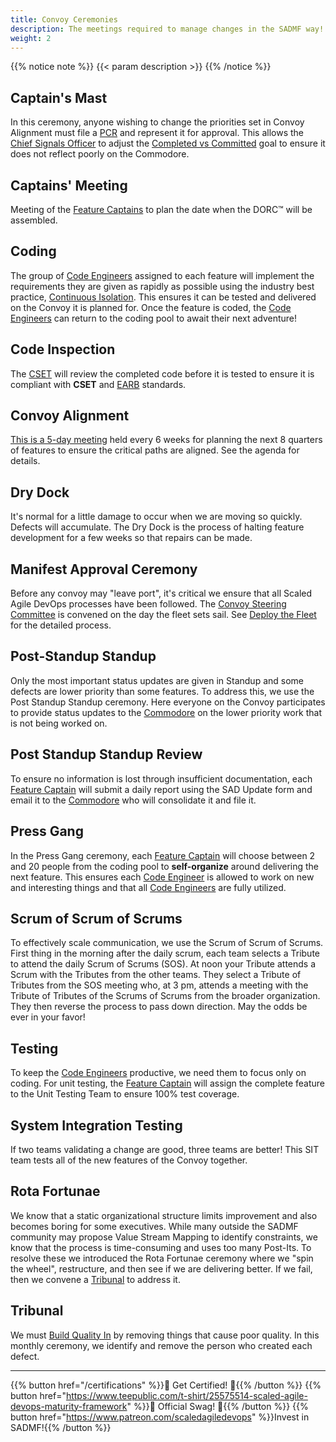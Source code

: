 ```yaml
---
title: Convoy Ceremonies
description: The meetings required to manage changes in the SADMF way!
weight: 2
---
```


{{% notice note %}}
{{< param description >}}
{{% /notice %}}

## Captain's Mast

In this ceremony, anyone wishing to change the priorities set in Convoy Alignment must file a [PCR](/release-convoy/manifest/#priority-change-request) and represent it for approval. This allows the [Chief Signals Officer](/organization/#chief-signals-officer-cso) to adjust the [Completed vs Committed](/metrics/#features-completed-vs-committed) goal to ensure it does not reflect poorly on the Commodore.

## Captains' Meeting

Meeting of the [Feature Captains](/organization/#feature-captain-fc) to plan the date when the DORC&trade; will be assembled.

## Coding

The group of [Code Engineers](/organization/#code-engineer-ce) assigned to each feature will implement the requirements they are given as rapidly as possible using the industry best practice, [Continuous Isolation](https://continuousisolation.com). This ensures it can be tested and delivered on the Convoy it is planned for. Once the feature is coded, the [Code Engineers](/organization/#code-engineer-ce) can return to the coding pool to await their next adventure!

## Code Inspection

The [CSET](/organization/#code-standards-enforcement-team-cset) will review the completed code before it is tested to ensure it is compliant with **CSET** and [EARB](/organization/#enterprise-architecture-review-board-earb) standards.

## Convoy Alignment

[This is a 5-day meeting](/release-convoy/agenda/) held every 6 weeks for planning the next 8 quarters of features to ensure the critical paths are aligned. See the agenda for details.

## Dry Dock

It's normal for a little damage to occur when we are moving so quickly. Defects will accumulate. The Dry Dock is the process of halting feature development for a few weeks so that repairs can be made.

## Manifest Approval Ceremony

Before any convoy may "leave port", it's critical we ensure that all Scaled Agile DevOps processes have been followed. The [Convoy Steering Committee](/release-convoy/deploy/#convoy-steering-committee-csc) is convened on the day the fleet sets sail. See [Deploy the Fleet](/release-convoy/deploy/) for the detailed process.

## Post-Standup Standup

Only the most important status updates are given in Standup and some defects are lower priority than some features. To address this, we use the Post Standup Standup ceremony. Here everyone on the Convoy participates to provide status updates to the [Commodore](/organization/#commodore-c) on the lower priority work that is not being worked on.  

## Post Standup Standup Review

To ensure no information is lost through insufficient documentation, each [Feature Captain](/organization/#feature-captain-fc) will submit a daily report using the SAD Update form and email it to the [Commodore](/organization/#commodore-c) who will consolidate it and file it.

## Press Gang

In the Press Gang ceremony, each [Feature Captain](/organization/#feature-captain-fc) will choose between 2 and 20 people from the coding pool to **self-organize** around delivering the next feature. This ensures each [Code Engineer](/organization/#code-engineer-ce) is allowed to work on new and interesting things and that all [Code Engineers](/organization/#code-engineer-ce) are fully utilized.

## Scrum of Scrum of Scrums

To effectively scale communication, we use the Scrum of Scrum of Scrums. First thing in the morning after the daily scrum, each team selects a Tribute to attend the daily Scrum of Scrums (SOS). At noon your Tribute attends a Scrum with the Tributes from the other teams. They select a Tribute of Tributes from the SOS meeting who, at 3 pm, attends a meeting with the Tribute of Tributes of the Scrums of Scrums from the broader organization. They then reverse the process to pass down direction. May the odds be ever in your favor!

## Testing

To keep the [Code Engineers](/organization/#code-engineer-ce) productive, we need them to focus only on coding. For unit testing, the [Feature Captain](/organization/#feature-captain-fc) will assign the complete feature to the Unit Testing Team to ensure 100% test coverage.

## System Integration Testing

If two teams validating a change are good, three teams are better! This SIT team tests all of the new features of the Convoy together.

## Rota Fortunae

We know that a static organizational structure limits improvement and also becomes boring for some executives. While many outside the SADMF community may propose Value Stream Mapping to identify constraints, we know that the process is time-consuming and uses too many Post-Its. To resolve these we introduced the Rota Fortunae ceremony where we "spin the wheel", restructure, and then see if we are delivering better. If we fail, then we convene a [Tribunal](#tribunal) to address it.

## Tribunal

We must [Build Quality In](/principles/#build-quality-in) by removing things that cause poor quality. In this monthly ceremony, we identify and remove the person who created each defect.

---

{{% button href="/certifications" %}}🏅 Get Certified! 🏅{{% /button %}}
{{% button href="https://www.teepublic.com/t-shirt/25575514-scaled-agile-devops-maturity-framework" %}}💸 Official Swag! 💸{{% /button %}}
{{% button href="https://www.patreon.com/scaledagiledevops" %}}Invest in SADMF!{{% /button %}}
